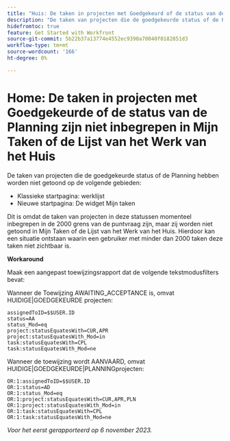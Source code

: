 ```yaml
---
title: "Huis: De taken in projecten met Goedgekeurd of de status van de Planning zijn niet inbegrepen in Mijn Taken of Lijst van het Werk van het Huis"
description: "De taken van projecten die de goedgekeurde status of de Planning hebben worden niet getoond in Huis. Er is een oplossing beschikbaar."
hidefromtoc: true
feature: Get Started with Workfront
source-git-commit: 5b22b37a13774e4552ec9390a70040f0182851d3
workflow-type: tm+mt
source-wordcount: '166'
ht-degree: 0%

---
```



# Home: De taken in projecten met Goedgekeurde of de status van de Planning zijn niet inbegrepen in Mijn Taken of de Lijst van het Werk van het Huis

De taken van projecten die de goedgekeurde status of de Planning hebben worden niet getoond op de volgende gebieden:

* Klassieke startpagina: werklijst
* Nieuwe startpagina: De widget Mijn taken

Dit is omdat de taken van projecten in deze statussen momenteel inbegrepen in de 2000 grens van de puntvraag zijn, maar zij worden niet getoond in Mijn Taken of de Lijst van het Werk van het Huis. Hierdoor kan een situatie ontstaan waarin een gebruiker met minder dan 2000 taken deze taken niet zichtbaar is.

**Workaround**

Maak een aangepast toewijzingsrapport dat de volgende tekstmodusfilters bevat:

Wanneer de Toewijzing AWAITING_ACCEPTANCE is, omvat HUIDIGE|GOEDGEKEURDE projecten:

```
assignedToID=$$USER.ID
status=AA
status_Mod=eq
project:statusEquatesWith=CUR,APR
project:statusEquatesWith_Mod=in
task:statusEquatesWith=CPL
task:statusEquatesWith_Mod=ne
```

Wanneer de toewijzing wordt AANVAARD, omvat HUIDIGE|GOEDGEKEURDE|PLANNINGprojecten:

```
OR:1:assignedToID=$$USER.ID
OR:1:status=AD
OR:1:status_Mod=eq
OR:1:project:statusEquatesWith=CUR,APR,PLN
OR:1:project:statusEquatesWith_Mod=in
OR:1:task:statusEquatesWith=CPL
OR:1:task:statusEquatesWith_Mod=ne
```

_Voor het eerst gerapporteerd op 6 november 2023._

